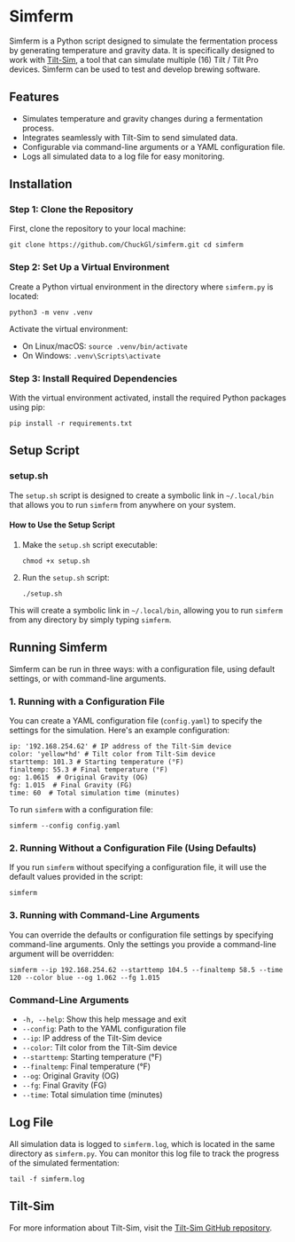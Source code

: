 
# Simferm

Simferm is a Python script designed to simulate the fermentation process by generating
temperature and gravity data. It is specifically designed to work with
[Tilt-Sim](https://github.com/spouliot/tilt-sim), a tool that can simulate multiple (16) Tilt / Tilt Pro devices.
Simferm can be used to test and develop brewing software.

## Features

- Simulates temperature and gravity changes during a fermentation process.
- Integrates seamlessly with Tilt-Sim to send simulated data.
- Configurable via command-line arguments or a YAML configuration file.
- Logs all simulated data to a log file for easy monitoring.

## Installation

### Step 1: Clone the Repository

First, clone the repository to your local machine:

``` git clone https://github.com/ChuckGl/simferm.git cd simferm ```

### Step 2: Set Up a Virtual Environment

Create a Python virtual environment in the directory where `simferm.py` is located:

``` python3 -m venv .venv ```

Activate the virtual environment:

- On Linux/macOS: ``` source .venv/bin/activate ```
- On Windows: ``` .venv\Scripts\activate ```

### Step 3: Install Required Dependencies

With the virtual environment activated, install the required Python packages using pip:

``` pip install -r requirements.txt ```

## Setup Script

### setup.sh

The `setup.sh` script is designed to create a symbolic link in `~/.local/bin` that allows
you to run `simferm` from anywhere on your system.

#### How to Use the Setup Script

1. Make the `setup.sh` script executable:

   ``` chmod +x setup.sh ```

2. Run the `setup.sh` script:

   ``` ./setup.sh ```

This will create a symbolic link in `~/.local/bin`, allowing you to run `simferm` from any
directory by simply typing `simferm`.

## Running Simferm

Simferm can be run in three ways: with a configuration file, using default settings, or
with command-line arguments.

### 1. Running with a Configuration File

You can create a YAML configuration file (`config.yaml`) to specify the settings for the
simulation. Here's an example configuration:

```
ip: '192.168.254.62' # IP address of the Tilt-Sim device
color: 'yellow*hd' # Tilt color from Tilt-Sim device
starttemp: 101.3 # Starting temperature (°F)
finaltemp: 55.3 # Final temperature (°F)
og: 1.0615  # Original Gravity (OG)
fg: 1.015  # Final Gravity (FG)
time: 60  # Total simulation time (minutes)
```

To run `simferm` with a configuration file:

``` simferm --config config.yaml ```

### 2. Running Without a Configuration File (Using Defaults)

If you run `simferm` without specifying a configuration file, it will use the default
values provided in the script:

``` simferm ```

### 3. Running with Command-Line Arguments

You can override the defaults or configuration file settings by specifying command-line
arguments. Only the settings you provide a command-line argument will be overridden:

``` simferm --ip 192.168.254.62 --starttemp 104.5 --finaltemp 58.5 --time 120 --color blue --og 1.062 --fg 1.015 ```

### Command-Line Arguments

- `-h, --help`: Show this help message and exit
- `--config`: Path to the YAML configuration file
- `--ip`: IP address of the Tilt-Sim device
- `--color`: Tilt color from the Tilt-Sim device
- `--starttemp`: Starting temperature (°F)
- `--finaltemp`: Final temperature (°F)
- `--og`: Original Gravity (OG)
- `--fg`: Final Gravity (FG)
- `--time`: Total simulation time (minutes)

## Log File

All simulation data is logged to `simferm.log`, which is located in the same directory as
`simferm.py`. You can monitor this log file to track the progress of the simulated
fermentation:

``` tail -f simferm.log ```

## Tilt-Sim

For more information about Tilt-Sim, visit the [Tilt-Sim GitHub repository](https://github.com/spouliot/tilt-sim).

